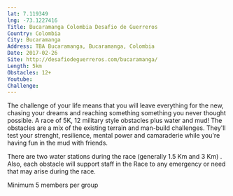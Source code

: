 ```yaml
---
lat: 7.119349
lng: -73.1227416
Title: Bucaramanga Colombia Desafio de Guerreros
Country: Colombia
City: Bucaramanga
Address: TBA Bucaramanga, Bucaramanga, Colombia
Date: 2017-02-26
Site: http://desafiodeguerreros.com/bucaramanga/
Length: 5km
Obstacles: 12+
Youtube:
Challenge:
---
```


The challenge of your life means that you will leave everything for the new, chasing your dreams and reaching something something you never thought possible. A race of 5K, 12 military style obstacles plus water and mud!
The obstacles are a mix of the existing terrain and man-build challenges. They'll test your strenght, resilience, mental power and camaraderie while you're having fun in the mud with friends.

There are two water stations during the race (generally 1.5 Km and 3 Km) .
Also, each obstacle will support staff in the Race to any emergency or need that may arise during the race.

Minimum 5 members per group